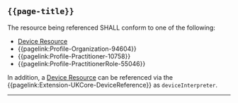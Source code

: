 ## <code>{{page-title}}</code>

The resource being referenced SHALL conform to one of the following:

- <a href="https://hl7.org/fhir/R4/CareTeam.html">Device Resource</a>
- {{pagelink:Profile-Organization-94604}}
- {{pagelink:Profile-Practitioner-10758}}
- {{pagelink:Profile-PractitionerRole-55046}}

In addition, a <a href="https://hl7.org/fhir/R4/Device.html">Device Resource</a> can be referenced via the {{pagelink:Extension-UKCore-DeviceReference}} as `deviceInterpreter`.

---